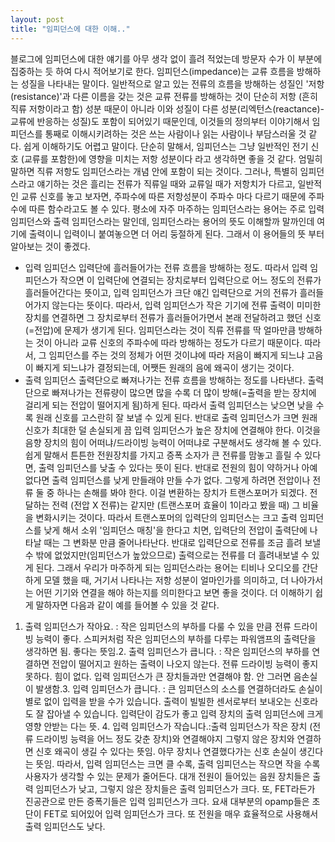 ```yaml
---
layout: post
title: "임피던스에 대한 이해.."
---
```


블로그에 임피던스에 대한 얘기를 아무 생각 없이 흘려 적었는데 방문자 수가 이 부분에 집중하는 듯 하여 다시 적어보기로 한다.
임피던스(impedance)는 교류 흐름을 방해하는 성질을 나타내는 말이다. 일반적으로 알고 있는 전류의 흐름을 방해하는 성질인 '저항(resistance)'과 다른 이름을 갖는 것은 교류 전류를 방해하는 것이 단순히 저항 (흔히 직류 저항이라고 함) 성분 때문이 아니라 이와 성질이 다른 성분(리엑턴스(reactance)-교류에 반응하는 성질)도 포함이 되어있기 때문인데, 이것들의 정의부터 이야기해서 임피던스를 통째로 이해시키려하는 것은 쓰는 사람이나 읽는 사람이나 부담스러울 것 같다. 쉽게 이해하기도 어렵고 말이다.
단순히 말해서, 임피던스는 그냥 일반적인 전기 신호 (교류를 포함한)에 영향을 미치는 저항 성분이다 라고 생각하면 좋을 것 같다. 엄밀히 말하면 직류 저항도 임피던스라는 개념 안에 포함이 되는 것이다. 그러나, 특별히 임피던스라고 얘기하는 것은 흘리는 전류가 직류일 때와 교류일 때가 저항치가 다르고, 일반적인 교류 신호를 놓고 보자면, 주파수에 따른 저항성분이 주파수 마다 다르기 때문에 주파수에 따른 함수라고도 볼 수 있다.
평소에 자주 마주하는 임피던스라는 용어는 주로 입력 임피던스와 출력 임피던스라는 말인데, 임피던스라는 용어의 뜻도 이해할까 말까인데 여기에 출력이니 입력이니 붙여놓으면 더 어리 둥절하게 된다. 그래서 이 용어들의 뜻 부터 알아보는 것이 좋겠다.
 - 입력 임피던스
 입력단에 흘러들어가는 전류 흐름을 방해하는 정도. 따라서 입력 임피던스가 작으면 이 입력단에 연결되는 장치로부터 입력단으로 어느 정도의 전류가 흘러들어간다는 뜻이고, 입력 임피던스가 크단 얘긴 입력단으로 거의 전류가 흘러들어가지 않는다는 뜻이다. 따라서, 입력 임피던스가 작은 기기에 전류 출력이 미미한 장치를 연결하면 그 장치로부터 전류가 흘러들어가면서 본래 전달하려고 했던 신호 (=전압)에 문제가 생기게 된다. 임피던스라는 것이 직류 전류를 딱 얼마만큼 방해하는 것이 아니라 교류 신호의 주파수에 따라 방해하는 정도가 다르기 때문이다. 따라서, 그 임피던스를 주는 것의 정체가 어떤 것이냐에 따라 저음이 빠지게 되느냐 고음이 빠지게 되느냐가 결정되는데, 어쨋든 원래의 음에 왜곡이 생기는 것이다.
 - 출력 임피던스
 출력단으로 빠져나가는 전류 흐름을 방해하는 정도를 나타낸다. 출력단으로 빠져나가는 전류량이 많으면 많을 수록 더 많이 방해(=출력을 받는 장치에 걸리게 되는 전압이 떨어지게 됨)하게 된다. 따라서 출력 임피던스는 낮으면 낮을 수록 원래 신호를 고스란히 잘 보낼 수 있게 된다. 반대로 출력 임피던스가 크면 원래 신호가 최대한 덜 손실되게 끔 입력 임피던스가 높은 장치에 연결해야 한다. 
이것을 음향 장치의 힘이 어떠냐/드라이빙 능력이 어떠냐로 구분해서도 생각해 볼 수 있다. 쉽게 말해서 튼튼한 전원장치를 가지고 증폭 소자가 큰 전류를 맘놓고 흘릴 수 있다면, 출력 임피던스를 낮출 수 있다는 뜻이 된다. 반대로 전원의 힘이 약하거나 아예 없다면 출력 임피던스를 낮게 만들래야 만들 수가 없다. 그렇게 하려면 전압이나 전류 둘 중 하나는 손해를 봐야 한다. 이걸 변환하는 장치가 트랜스포머가 되겠다. 전달하는 전력 (전압 X 전류)는 같지만 (트랜스포머 효율이 1이라고 봤을 때) 그 비율을 변화시키는 것이다. 따라서 트랜스포머의 입력단의 임피던스는 크고 출력 임피던스를 낮게 해서 소위 '임피던스 매칭'을 한다고 치면, 입력단의 전압이 출력단에 나타날 때는 그 변화분 만큼 줄어나타난다. 반대로 입력단으로 전류를 조금 흘려 보낼 수 밖에 없었지만(임피던스가 높았으므로) 출력으로는 전류를 더 흘려내보낼 수 있게 된다. 
그래서 우리가 마주하게 되는 임피던스라는 용어는 티비나 오디오를 간단하게 모델 했을 때, 거기서 나타나는 저항 성분이 얼마인가를 의미하고, 더 나아가서는 어떤 기기와 연결을 해야 하는지를 의미한다고 보면 좋을 것이다.
더 이해하기 쉽게 말하자면 다음과 같이 예를 들어볼 수 있을 것 같다.
1. 출력 임피던스가 작아요. : 작은 임피던스의 부하를 다룰 수 있을 만큼 전류 드라이빙 능력이 좋다. 스피커처럼 작은 임피던스의 부하를 다루는 파워앰프의 출력단을 생각하면 됨. 좋다는 뜻임.2. 출력 임피던스가 큽니다. : 작은 임피던스의 부하를 연결하면 전압이 떨어지고 원하는 출력이 나오지 않는다. 전류 드라이빙 능력이 좋지 못하다. 힘이 없다. 입력 임피던스가 큰 장치들과만 연결해야 함. 안 그러면 음손실이 발생함.3. 입력 임피던스가 큽니다. : 큰 임피던스의 소스를 연결하더라도 손실이 별로 없이 입력을 받을 수가 있습니다. 출력이 빌빌한 센서로부터 보내오는 신호라도 잘 잡아낼 수 있습니다. 입력단이 감도가 좋고 입력 장치의 출력 임피던스에 크게 영향 안받는 다는 뜻. 4. 입력 임피던스가 작습니다.:출력 임피던스가 작은 장치 (전류 드라이빙 능력을 어느 정도 갖춘 장치)와 연결해야지 그렇지 않은 장치와 연결하면 신호 왜곡이 생길 수 있다는 뜻임. 아무 장치나 연결했다가는 신호 손실이 생긴다는 뜻임.
따라서, 입력 임피던스는 크면 클 수록, 출력 임피던스는 작으면 작을 수록 사용자가 생각할 수 있는 문제가 줄어든다. 
대개 전원이 들어있는 음원 장치들은 출력 임피던스가 낮고, 그렇지 않은 장치들은 출력 임피던스가 크다. 또, FET라든가 진공관으로 만든 증폭기들은 입력 임피던스가 크다. 요새 대부분의 opamp들은 초단이 FET로 되어있어 입력 임피던스가 크다. 또 전원을 매우 효율적으로 사용해서 출력 임피던스도 낮다. 





